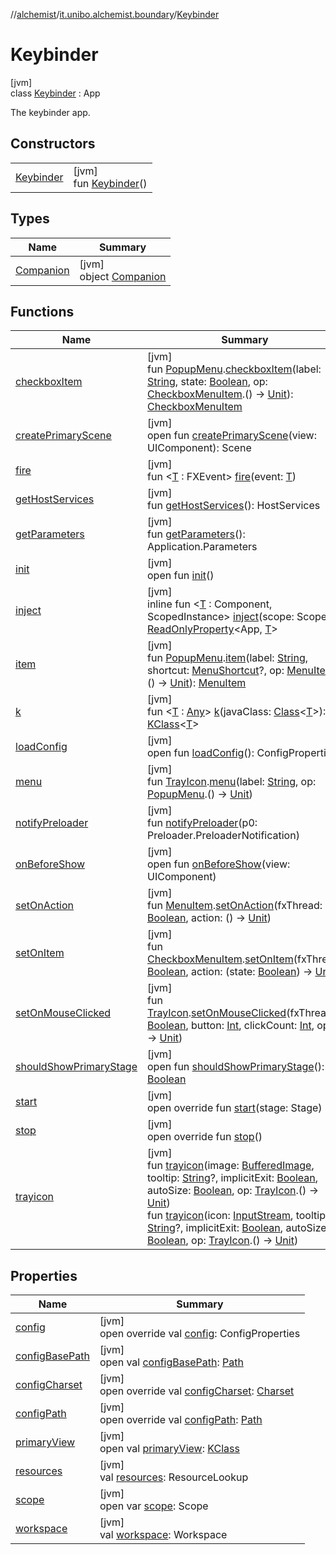 //[alchemist](../../../index.md)/[it.unibo.alchemist.boundary](../index.md)/[Keybinder](index.md)

# Keybinder

[jvm]\
class [Keybinder](index.md) : App

The keybinder app.

## Constructors

| | |
|---|---|
| [Keybinder](-keybinder.md) | [jvm]<br>fun [Keybinder](-keybinder.md)() |

## Types

| Name | Summary |
|---|---|
| [Companion](-companion/index.md) | [jvm]<br>object [Companion](-companion/index.md) |

## Functions

| Name | Summary |
|---|---|
| [checkboxItem](index.md#1485722477%2FFunctions%2F-267951372) | [jvm]<br>fun [PopupMenu](https://docs.oracle.com/javase/8/docs/api/java/awt/PopupMenu.html).[checkboxItem](index.md#1485722477%2FFunctions%2F-267951372)(label: [String](https://kotlinlang.org/api/latest/jvm/stdlib/kotlin/-string/index.html), state: [Boolean](https://kotlinlang.org/api/latest/jvm/stdlib/kotlin/-boolean/index.html), op: [CheckboxMenuItem](https://docs.oracle.com/javase/8/docs/api/java/awt/CheckboxMenuItem.html).() -> [Unit](https://kotlinlang.org/api/latest/jvm/stdlib/kotlin/-unit/index.html)): [CheckboxMenuItem](https://docs.oracle.com/javase/8/docs/api/java/awt/CheckboxMenuItem.html) |
| [createPrimaryScene](index.md#-192477665%2FFunctions%2F-267951372) | [jvm]<br>open fun [createPrimaryScene](index.md#-192477665%2FFunctions%2F-267951372)(view: UIComponent): Scene |
| [fire](index.md#-2009960628%2FFunctions%2F-267951372) | [jvm]<br>fun <[T](index.md#-2009960628%2FFunctions%2F-267951372) : FXEvent> [fire](index.md#-2009960628%2FFunctions%2F-267951372)(event: [T](index.md#-2009960628%2FFunctions%2F-267951372)) |
| [getHostServices](index.md#792481849%2FFunctions%2F-267951372) | [jvm]<br>fun [getHostServices](index.md#792481849%2FFunctions%2F-267951372)(): HostServices |
| [getParameters](index.md#-807279243%2FFunctions%2F-267951372) | [jvm]<br>fun [getParameters](index.md#-807279243%2FFunctions%2F-267951372)(): Application.Parameters |
| [init](index.md#-1813461483%2FFunctions%2F-267951372) | [jvm]<br>open fun [init](index.md#-1813461483%2FFunctions%2F-267951372)() |
| [inject](index.md#-1396274593%2FFunctions%2F-267951372) | [jvm]<br>inline fun <[T](index.md#-1396274593%2FFunctions%2F-267951372) : Component, ScopedInstance> [inject](index.md#-1396274593%2FFunctions%2F-267951372)(scope: Scope): [ReadOnlyProperty](https://kotlinlang.org/api/latest/jvm/stdlib/kotlin.properties/-read-only-property/index.html)<App, [T](index.md#-1396274593%2FFunctions%2F-267951372)> |
| [item](index.md#1984566858%2FFunctions%2F-267951372) | [jvm]<br>fun [PopupMenu](https://docs.oracle.com/javase/8/docs/api/java/awt/PopupMenu.html).[item](index.md#1984566858%2FFunctions%2F-267951372)(label: [String](https://kotlinlang.org/api/latest/jvm/stdlib/kotlin/-string/index.html), shortcut: [MenuShortcut](https://docs.oracle.com/javase/8/docs/api/java/awt/MenuShortcut.html)?, op: [MenuItem](https://docs.oracle.com/javase/8/docs/api/java/awt/MenuItem.html).() -> [Unit](https://kotlinlang.org/api/latest/jvm/stdlib/kotlin/-unit/index.html)): [MenuItem](https://docs.oracle.com/javase/8/docs/api/java/awt/MenuItem.html) |
| [k](index.md#2002764807%2FFunctions%2F-267951372) | [jvm]<br>fun <[T](index.md#2002764807%2FFunctions%2F-267951372) : [Any](https://kotlinlang.org/api/latest/jvm/stdlib/kotlin/-any/index.html)> [k](index.md#2002764807%2FFunctions%2F-267951372)(javaClass: [Class](https://docs.oracle.com/javase/8/docs/api/java/lang/Class.html)<[T](index.md#2002764807%2FFunctions%2F-267951372)>): [KClass](https://kotlinlang.org/api/latest/jvm/stdlib/kotlin.reflect/-k-class/index.html)<[T](index.md#2002764807%2FFunctions%2F-267951372)> |
| [loadConfig](index.md#150043495%2FFunctions%2F-267951372) | [jvm]<br>open fun [loadConfig](index.md#150043495%2FFunctions%2F-267951372)(): ConfigProperties |
| [menu](index.md#363687008%2FFunctions%2F-267951372) | [jvm]<br>fun [TrayIcon](https://docs.oracle.com/javase/8/docs/api/java/awt/TrayIcon.html).[menu](index.md#363687008%2FFunctions%2F-267951372)(label: [String](https://kotlinlang.org/api/latest/jvm/stdlib/kotlin/-string/index.html), op: [PopupMenu](https://docs.oracle.com/javase/8/docs/api/java/awt/PopupMenu.html).() -> [Unit](https://kotlinlang.org/api/latest/jvm/stdlib/kotlin/-unit/index.html)) |
| [notifyPreloader](index.md#-1908879305%2FFunctions%2F-267951372) | [jvm]<br>fun [notifyPreloader](index.md#-1908879305%2FFunctions%2F-267951372)(p0: Preloader.PreloaderNotification) |
| [onBeforeShow](index.md#-840480396%2FFunctions%2F-267951372) | [jvm]<br>open fun [onBeforeShow](index.md#-840480396%2FFunctions%2F-267951372)(view: UIComponent) |
| [setOnAction](index.md#-1109984550%2FFunctions%2F-267951372) | [jvm]<br>fun [MenuItem](https://docs.oracle.com/javase/8/docs/api/java/awt/MenuItem.html).[setOnAction](index.md#-1109984550%2FFunctions%2F-267951372)(fxThread: [Boolean](https://kotlinlang.org/api/latest/jvm/stdlib/kotlin/-boolean/index.html), action: () -> [Unit](https://kotlinlang.org/api/latest/jvm/stdlib/kotlin/-unit/index.html)) |
| [setOnItem](index.md#-605087074%2FFunctions%2F-267951372) | [jvm]<br>fun [CheckboxMenuItem](https://docs.oracle.com/javase/8/docs/api/java/awt/CheckboxMenuItem.html).[setOnItem](index.md#-605087074%2FFunctions%2F-267951372)(fxThread: [Boolean](https://kotlinlang.org/api/latest/jvm/stdlib/kotlin/-boolean/index.html), action: (state: [Boolean](https://kotlinlang.org/api/latest/jvm/stdlib/kotlin/-boolean/index.html)) -> [Unit](https://kotlinlang.org/api/latest/jvm/stdlib/kotlin/-unit/index.html)) |
| [setOnMouseClicked](index.md#-1618459837%2FFunctions%2F-267951372) | [jvm]<br>fun [TrayIcon](https://docs.oracle.com/javase/8/docs/api/java/awt/TrayIcon.html).[setOnMouseClicked](index.md#-1618459837%2FFunctions%2F-267951372)(fxThread: [Boolean](https://kotlinlang.org/api/latest/jvm/stdlib/kotlin/-boolean/index.html), button: [Int](https://kotlinlang.org/api/latest/jvm/stdlib/kotlin/-int/index.html), clickCount: [Int](https://kotlinlang.org/api/latest/jvm/stdlib/kotlin/-int/index.html), op: () -> [Unit](https://kotlinlang.org/api/latest/jvm/stdlib/kotlin/-unit/index.html)) |
| [shouldShowPrimaryStage](index.md#-202216325%2FFunctions%2F-267951372) | [jvm]<br>open fun [shouldShowPrimaryStage](index.md#-202216325%2FFunctions%2F-267951372)(): [Boolean](https://kotlinlang.org/api/latest/jvm/stdlib/kotlin/-boolean/index.html) |
| [start](index.md#2015417757%2FFunctions%2F-267951372) | [jvm]<br>open override fun [start](index.md#2015417757%2FFunctions%2F-267951372)(stage: Stage) |
| [stop](index.md#517658949%2FFunctions%2F-267951372) | [jvm]<br>open override fun [stop](index.md#517658949%2FFunctions%2F-267951372)() |
| [trayicon](index.md#684053850%2FFunctions%2F-267951372) | [jvm]<br>fun [trayicon](index.md#684053850%2FFunctions%2F-267951372)(image: [BufferedImage](https://docs.oracle.com/javase/8/docs/api/java/awt/image/BufferedImage.html), tooltip: [String](https://kotlinlang.org/api/latest/jvm/stdlib/kotlin/-string/index.html)?, implicitExit: [Boolean](https://kotlinlang.org/api/latest/jvm/stdlib/kotlin/-boolean/index.html), autoSize: [Boolean](https://kotlinlang.org/api/latest/jvm/stdlib/kotlin/-boolean/index.html), op: [TrayIcon](https://docs.oracle.com/javase/8/docs/api/java/awt/TrayIcon.html).() -> [Unit](https://kotlinlang.org/api/latest/jvm/stdlib/kotlin/-unit/index.html))<br>fun [trayicon](index.md#-1364256247%2FFunctions%2F-267951372)(icon: [InputStream](https://docs.oracle.com/javase/8/docs/api/java/io/InputStream.html), tooltip: [String](https://kotlinlang.org/api/latest/jvm/stdlib/kotlin/-string/index.html)?, implicitExit: [Boolean](https://kotlinlang.org/api/latest/jvm/stdlib/kotlin/-boolean/index.html), autoSize: [Boolean](https://kotlinlang.org/api/latest/jvm/stdlib/kotlin/-boolean/index.html), op: [TrayIcon](https://docs.oracle.com/javase/8/docs/api/java/awt/TrayIcon.html).() -> [Unit](https://kotlinlang.org/api/latest/jvm/stdlib/kotlin/-unit/index.html)) |

## Properties

| Name | Summary |
|---|---|
| [config](index.md#86612160%2FProperties%2F-267951372) | [jvm]<br>open override val [config](index.md#86612160%2FProperties%2F-267951372): ConfigProperties |
| [configBasePath](index.md#-184890422%2FProperties%2F-267951372) | [jvm]<br>open val [configBasePath](index.md#-184890422%2FProperties%2F-267951372): [Path](https://docs.oracle.com/javase/8/docs/api/java/nio/file/Path.html) |
| [configCharset](index.md#-1266022994%2FProperties%2F-267951372) | [jvm]<br>open override val [configCharset](index.md#-1266022994%2FProperties%2F-267951372): [Charset](https://docs.oracle.com/javase/8/docs/api/java/nio/charset/Charset.html) |
| [configPath](index.md#1384246939%2FProperties%2F-267951372) | [jvm]<br>open override val [configPath](index.md#1384246939%2FProperties%2F-267951372): [Path](https://docs.oracle.com/javase/8/docs/api/java/nio/file/Path.html) |
| [primaryView](index.md#-1303607567%2FProperties%2F-267951372) | [jvm]<br>open val [primaryView](index.md#-1303607567%2FProperties%2F-267951372): [KClass](https://kotlinlang.org/api/latest/jvm/stdlib/kotlin.reflect/-k-class/index.html)<out UIComponent> |
| [resources](index.md#-1865480941%2FProperties%2F-267951372) | [jvm]<br>val [resources](index.md#-1865480941%2FProperties%2F-267951372): ResourceLookup |
| [scope](index.md#234155332%2FProperties%2F-267951372) | [jvm]<br>open var [scope](index.md#234155332%2FProperties%2F-267951372): Scope |
| [workspace](index.md#250082467%2FProperties%2F-267951372) | [jvm]<br>val [workspace](index.md#250082467%2FProperties%2F-267951372): Workspace |
